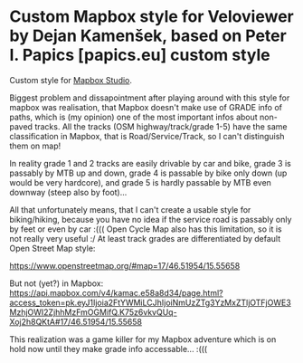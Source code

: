 # Custom Mapbox style for Veloviewer by Dejan Kamenšek, based on Peter I. Papics [papics.eu] custom style

Custom style for [Mapbox Studio](https://github.com/mapbox/mapbox-studio).

Biggest problem and dissapointment after playing around with this style for mapbox was realisation, that Mapbox doesn't make use of GRADE info of paths, which is (my opinion) one of the most important infos about non-paved tracks.
All the tracks (OSM highway/track/grade 1-5) have the same classification in Mapbox, that is Road/Service/Track, so I can't distinguish them on map!

In reality grade 1 and 2 tracks are easily drivable by car and bike, grade 3 is passably by MTB up and down, grade 4 is passable by bike only down (up would be very hardcore), and grade 5 is hardly passable by MTB even downway (steep also by foot)...

All that unfortunately means, that I can't create a usable style for biking/hiking, because you have no idea if the service road is passably only by feet or even by car :(((  Open Cycle Map also has this limitation, so it is not really very useful :/
At least track grades are differentiated by default Open Street Map style:

https://www.openstreetmap.org/#map=17/46.51954/15.55658

But not (yet?) in Mapbox:
https://api.mapbox.com/v4/kamac.e58a8d34/page.html?access_token=pk.eyJ1Ijoia2FtYWMiLCJhIjoiNmUzZTg3YzMxZTljOTFjOWE3MzhjOWI2ZjhhMzFmOGMifQ.K75z6vkvQUq-Xoj2h8QKtA#17/46.51954/15.55658

This realization was a game killer for my Mapbox adventure which is on hold now until they make grade info accessable... :(((
